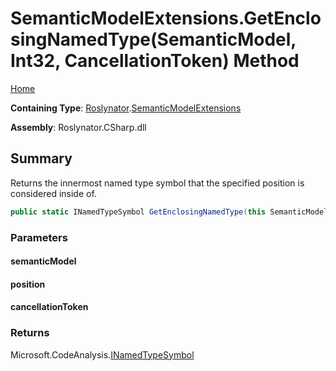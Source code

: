 <a name="_top"></a>

# SemanticModelExtensions\.GetEnclosingNamedType\(SemanticModel, Int32, CancellationToken\) Method

[Home](../../../README.md#_top)

**Containing Type**: [Roslynator](../../README.md#_top)\.[SemanticModelExtensions](../README.md#_top)

**Assembly**: Roslynator\.CSharp\.dll

## Summary

Returns the innermost named type symbol that the specified position is considered inside of\.

```csharp
public static INamedTypeSymbol GetEnclosingNamedType(this SemanticModel semanticModel, int position, CancellationToken cancellationToken = default(CancellationToken))
```

### Parameters

#### semanticModel

#### position

#### cancellationToken

### Returns

Microsoft\.CodeAnalysis\.[INamedTypeSymbol](https://docs.microsoft.com/en-us/dotnet/api/microsoft.codeanalysis.inamedtypesymbol)

